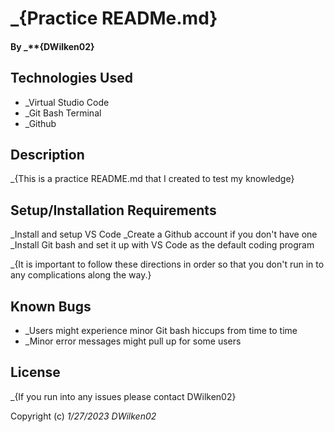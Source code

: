# _{Practice READMe.md}

#### By _**{DWilken02}

## Technologies Used

* _Virtual Studio Code
* _Git Bash Terminal
* _Github

## Description

_{This is a practice README.md that I created to test my knowledge}

## Setup/Installation Requirements

_Install and setup VS Code
_Create a Github account if you don't have one
_Install Git bash and set it up with VS Code as the default coding program

_{It is important to follow these directions in order so that you don't run in to any complications along the way.}

## Known Bugs

* _Users might experience minor Git bash hiccups from time to time
* _Minor error messages might pull up for some users

## License

_{If you run into any issues please contact DWilken02}

Copyright (c) _1/27/2023_ _DWilken02_